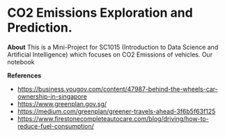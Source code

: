 # CO2 Emissions Exploration and Prediction. 
**About**
This is a Mini-Project for SC1015 (Introduction to Data Science and Artificial Intelligence) which focuses on CO2 Emissions of vehicles. Our notebook 







**References**
- https://business.yougov.com/content/47987-behind-the-wheels-car-ownership-in-singapore
- https://www.greenplan.gov.sg/
- https://medium.com/greenplan/greener-travels-ahead-3f6b5f63f125
- https://www.firestonecompleteautocare.com/blog/driving/how-to-reduce-fuel-consumption/
